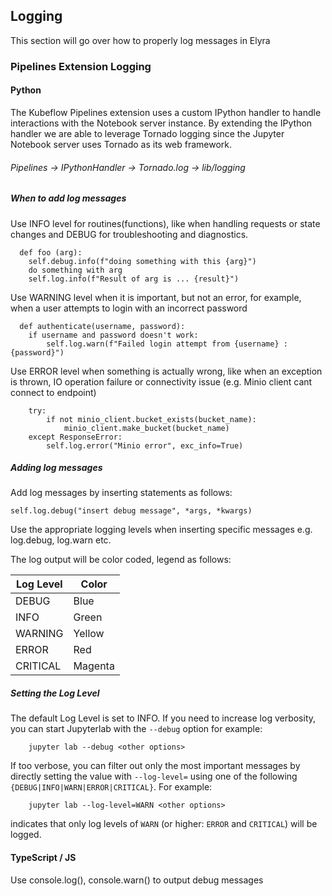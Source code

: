 <!--
{% comment %}
Copyright 2018-2022 Elyra Authors

Licensed under the Apache License, Version 2.0 (the "License");
you may not use this file except in compliance with the License.
You may obtain a copy of the License at

http://www.apache.org/licenses/LICENSE-2.0

Unless required by applicable law or agreed to in writing, software
distributed under the License is distributed on an "AS IS" BASIS,
WITHOUT WARRANTIES OR CONDITIONS OF ANY KIND, either express or implied.
See the License for the specific language governing permissions and
limitations under the License.
{% endcomment %}
-->
## Logging

This section will go over how to properly log messages in Elyra

### Pipelines Extension Logging

#### Python 
The Kubeflow Pipelines extension uses a custom IPython handler to handle interactions with 
the Notebook server instance. By extending the IPython handler we are able to leverage Tornado logging 
since the Jupyter Notebook server uses Tornado as its web framework. <p>
 
###### Pipelines -> IPythonHandler -> Tornado.log -> lib/logging <p>

##### When to add log messages
Use INFO level for routines(functions), like when handling requests or state changes and DEBUG for troubleshooting and diagnostics.<p>
```
  def foo (arg):
    self.debug.info(f"doing something with this {arg}")
    do something with arg
    self.log.info(f"Result of arg is ... {result}")
```    
Use WARNING level when it is important, but not an error, for example, when a user attempts to login with an incorrect password<p>
```
  def authenticate(username, password):
    if username and password doesn't work:
        self.log.warn(f"Failed login attempt from {username} : {password}")
```     
Use ERROR level when something is actually wrong, like when an exception is thrown, IO operation failure or connectivity 
issue (e.g. Minio client cant connect to endpoint)<p>
``` 
    try:
        if not minio_client.bucket_exists(bucket_name):
            minio_client.make_bucket(bucket_name)
    except ResponseError:
        self.log.error("Minio error", exc_info=True)
```
##### Adding log messages
Add log messages by inserting statements as follows:<p>
`self.log.debug("insert debug message", *args, *kwargs)`<p>
Use the appropriate logging levels when inserting specific messages e.g. log.debug, log.warn etc. <p>

The log output will be color coded, legend as follows:

| Log Level | Color | 
|-----------|-------|
| DEBUG     | Blue  | 
| INFO      | Green |
| WARNING   | Yellow |
| ERROR     | Red   |
| CRITICAL  | Magenta |

##### Setting the Log Level
The default Log Level is set to INFO. If you need to increase log verbosity, you can start Jupyterlab with 
the `--debug` option for example:  
```
    jupyter lab --debug <other options>
```
If too verbose, you can filter out only the most important messages by directly setting the value
with `--log-level=` using one of the following `{DEBUG|INFO|WARN|ERROR|CRITICAL}`.  For example:
```
    jupyter lab --log-level=WARN <other options>
```
indicates that only log levels of `WARN` (or higher: `ERROR` and `CRITICAL`) will be logged.

#### TypeScript / JS

Use console.log(), console.warn() to output debug messages


